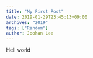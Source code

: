 ```yaml
---
title: "My First Post"
date: 2019-01-29T23:45:13+09:00
archives: "2019"
tags: ["Random"]
author: Joohan Lee
---
```

Hell world

